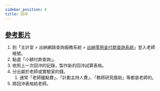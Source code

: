 ```yaml
---
sidebar_position: 8
title: 回沖
---
```


## [參考影片](https://youtu.be/AUIbLJXiiDI)

1. 到「主計室 > 出納網路查詢服務系統 > [出納零用金付款查詢系統](https://financial.nfu.edu.tw/)」登入老師帳號。
2. 點選「小額付款查詢」。
3. 依照上一次回沖的記錄，製作新的回沖試算表格。
4. 分出屬於老師或實驗室的錢。
    1. 通常「老師鐘點費」、「計劃主持人費」、「教師研究獎助」等都是老師的。
5. 將回沖表格給老師。
